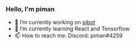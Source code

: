 ### Hello, I'm piman

- 🔭 I’m currently working on [pibot](https://github.com/users/piman51277/projects/1)
- 🌱 I’m currently learning React and Tensorflow
- 📫 How to reach me: Discord: piman#4259
